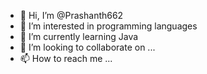 - 👋 Hi, I’m @Prashanth662
- 👀 I’m interested in programming languages
- 🌱 I’m currently learning Java
- 💞️ I’m looking to collaborate on ...
- 📫 How to reach me ...

<!---
Prashanth662/Prashanth662 is a ✨ special ✨ repository because its `README.md` (this file) appears on your GitHub profile.
You can click the Preview link to take a look at your changes.
--->
